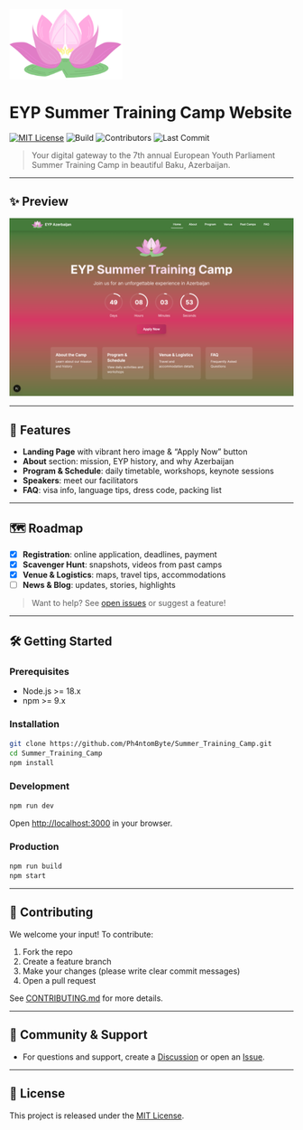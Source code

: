 <img src="public/images/camp_logo_no_background.png" alt="Logo" width="200" />

# EYP Summer Training Camp Website

[![MIT License](https://img.shields.io/badge/license-MIT-green)](LICENSE)
![Build](https://img.shields.io/github/actions/workflow/status/Ph4ntomByte/Summer_Training_Camp/ci.yml)
![Contributors](https://img.shields.io/github/contributors/Ph4ntomByte/Summer_Training_Camp)
![Last Commit](https://img.shields.io/github/last-commit/Ph4ntomByte/Summer_Training_Camp)

> Your digital gateway to the 7th annual European Youth Parliament Summer Training Camp in beautiful Baku, Azerbaijan.

---

## ✨ Preview

![Screenshot of landing page](public/images/screenshot.png)

---

## 🚀 Features

- **Landing Page** with vibrant hero image & “Apply Now” button
- **About** section: mission, EYP history, and why Azerbaijan
- **Program & Schedule**: daily timetable, workshops, keynote sessions
- **Speakers**: meet our facilitators
- **FAQ**: visa info, language tips, dress code, packing list

---

## 🗺️ Roadmap

- [x] **Registration**: online application, deadlines, payment
- [x] **Scavenger Hunt**: snapshots, videos from past camps
- [x] **Venue & Logistics**: maps, travel tips, accommodations
- [ ] **News & Blog**: updates, stories, highlights

> Want to help? See [open issues](https://github.com/Ph4ntomByte/Summer_Training_Camp/issues) or suggest a feature!

---

## 🛠️ Getting Started

### Prerequisites
- Node.js >= 18.x
- npm >= 9.x

### Installation

```bash
git clone https://github.com/Ph4ntomByte/Summer_Training_Camp.git
cd Summer_Training_Camp
npm install
```

### Development

```bash
npm run dev
```
Open [http://localhost:3000](http://localhost:3000) in your browser.

### Production

```bash
npm run build
npm start
```

---

## 🤝 Contributing

We welcome your input! To contribute:
1. Fork the repo
2. Create a feature branch
3. Make your changes (please write clear commit messages)
4. Open a pull request

See [CONTRIBUTING.md](CONTRIBUTING.md) for more details.

---

## 💬 Community & Support

- For questions and support, create a [Discussion](https://github.com/Ph4ntomByte/Summer_Training_Camp/discussions) or open an [Issue](https://github.com/Ph4ntomByte/Summer_Training_Camp/issues).

---

## 📄 License

This project is released under the [MIT License](LICENSE).